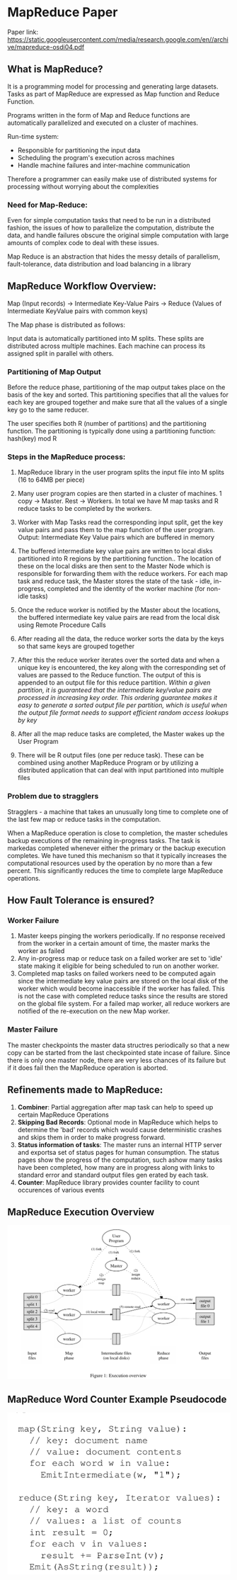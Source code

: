 # MapReduce Paper

Paper link: https://static.googleusercontent.com/media/research.google.com/en//archive/mapreduce-osdi04.pdf

## What is MapReduce?

It is a programming model for processing and generating large datasets. Tasks as part of MapReduce are expressed as Map function and Reduce Function. 

Programs written in the form of Map and Reduce functions are automatically parallelized and executed on a cluster of machines.

Run-time system:
 * Responsible for partitioning the input data
 * Scheduling the program's execution across machines
 * Handle machine failures and inter-machine communication

Therefore a programmer can easily make use of distributed systems for processing without worrying about the complexities

### Need for Map-Reduce:

Even for simple computation tasks that need to be run in a distributed fashion, the issues of how to parallelize the computation, distribute the data, and handle failures obscure the original simple computation with large amounts of complex code to deal with these issues. 

Map Reduce is an abstraction that hides the messy details of parallelism, fault-tolerance, data distribution and load balancing in a library



## MapReduce Workflow Overview:

Map (Input records) -> Intermediate Key-Value Pairs -> Reduce (Values of Intermediate KeyValue pairs with common keys)


The Map phase is distributed as follows:

Input data is automatically partitioned into M splits.
These splits are distributed across multiple machines.
Each machine can process its assigned split in parallel with others.

### Partitioning of Map Output
Before the reduce phase, partitioning of the map output takes place on the basis of the key and sorted. This partitioning specifies that all the values for each key are grouped together and make sure that all the values of a single key go to the same reducer.

The user specifies both R (number of partitions) and the partitioning function. The partitioning is typically done using a partitioning function: hash(key) mod R


### Steps in the MapReduce process:

1. MapReduce library in the user program splits the input file into M splits (16 to 64MB per piece)
2. Many user program copies are then started in a cluster of machines. 1 copy -> Master. Rest -> Workers. In total we have M map tasks and R reduce tasks to be completed by the workers.
3. Worker with Map Tasks read the corresponding input split, get the key value pairs and pass them to the map function of the user program. Output: Intermediate Key Value pairs which are buffered in memory
4. The buffered intermediate key value pairs are written to local disks partitioned into R regions by the partitioning
function.. The location of these on the local disks are then sent to the Master Node which is responsible for forwarding them with the reduce workers.
For each map task and reduce task, the Master stores the state of the task - idle, in-progress, completed and the identity of the worker machine (for non-idle tasks)

5. Once the reduce worker is notified by the Master about the locations, the buffered intermediate key value pairs are read from the local disk using Remote Procedure Calls
6. After reading all the data, the reduce worker sorts the data by the keys so that same keys are grouped together
7. After this the reduce worker iterates over the sorted data and when a unique key is encountered, the key along with the corresponding set of values are passed to the Reduce function. The output of this is appended to an output file for this reduce partition.
<i>Within a given partition, it is guaranteed that the intermediate key/value pairs are processed in increasing key order. This ordering guarantee makes it easy to generate a sorted output file per partition, which is useful when the output file format needs to support efficient random
access lookups by key</i>

8. After all the map reduce tasks are completed, the Master wakes up the User Program

9. There will be R output files (one per reduce task). These can be combined using another MapReduce Program or by utilizing a distributed application that can deal with input partitioned into multiple files


### Problem due to stragglers
Stragglers -  a machine that takes an unusually long time to complete one of the last few map or reduce tasks in the computation.

When a MapReduce operation is close to completion, the master schedules backup executions of the remaining in-progress tasks. The task is markedas completed whenever either the primary or the backup execution completes. We have tuned this mechanism so that it typically increases the computational resources used by the operation by no more than a few percent.
This significantly reduces the time to complete large MapReduce operations.

## How Fault Tolerance is ensured?

### Worker Failure
1. Master keeps pinging the workers periodically. If no response received from the worker in a certain amount of time, the master marks the worker as failed 
2. Any in-progress map or reduce task on a failed worker are set to 'idle' state making it eligible for being scheduled to run on another worker.
3. Completed map tasks on failed workers need to be computed again since the intermediate key value pairs are stored on the local disk of the worker which would become inaccessible if the worker has failed. This is not the case with completed reduce tasks since the results are stored on the global file system. For a failed map worker, all reduce workers are notified of the re-execution on the new Map worker.

### Master Failure
The master checkpoints the master data structres periodically so that a new copy can be started from the last checkpointed state incase of failure. Since there is only one master node, there are very less chances of its failure but if it does fail then the MapReduce operation is aborted.


## Refinements made to MapReduce:

1. <b>Combiner</b>: Partial aggregation after map task can help to speed up certain MapReduce Operations
2. <b>Skipping Bad Records</b>: Optional mode in MapReduce which helps to determine the 'bad' records which would cause deterministic crashes and skips them in order to make progress forward.
3. <b>Status information of tasks</b>:  The master runs an internal HTTP server and exportsa set of status pages for human consumption. The status pages show the progress of the computation, such ashow many tasks have been completed, how many are in progress along with links to standard error and standard output files gen erated by each task. 
4. <b>Counter</b>: MapReduce library provides counter facility to count occurences of various events


## MapReduce Execution Overview

![Execution Overview](execution.png)

## MapReduce Word Counter Example Pseudocode

![Word Counter Pseudocode](pseudocode_wc.png)